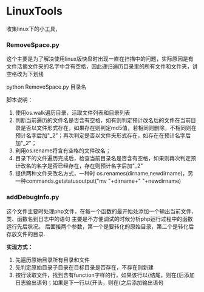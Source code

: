 # LinuxTools
 收集linux下的小工具，

### RemoveSpace.py
这个主要是为了解决使用linux版快盘时出现一直在扫描中的问题，实际原因是有文件活摘文件夹的名字中含有空格，因此递归遍历目录里的所有文件和文件夹，讲空格改为下划线

python RemoveSpace.py 目录名

脚本说明：

1. 使用os.walk遍历目录，活取文件列表和目录列表
2. 判断当前遍历的文件名是否含有空格，如有则判定预计改名后的文件在当前目录是否以文件形式存在，如果存在则判定md5值，若相同则删除，不相同则在预计名字后加"_2"；再次判定是否以文件夹形式存在，如存在在预计名字后加"_2"；
3. 利用os.rename将含有空格的文件改名；
4. 目录下的文件遍历完成后，检查当前目录名是否含有空格，如果则再次判定预计改名的名字是否已经存在，存在则预计名字后加"_2"
5. 提供两种文件夹改名方式，一种时 os.renames(dirname,newdirname)，另一种commands.getstatusoutput("mv "+dirname+"  "+newdirname)

### addDebugInfo.py
这个文件主要时处理php文件，在每一个函数的最开始处添加一个输出当前文件、类、函数名到日志中的语句
主要是不方便调试的时候分析php运行过程中的函数运行先后状况。
后面接两个参数，第一个是要转化的原始目录，第二个是转化后存放文件的目录.

**实现方式：**

1. 先遍历原始目录所有目录和文件
2. 先判定原始目录子目录在目标目录是否存在，不存在则新建
3. 按行读取文件，找到含有function字样的行，如果该行以{结尾，则在{后添加日志输出语句；如果是下一行以{开头，则在{之后添加输出语句
